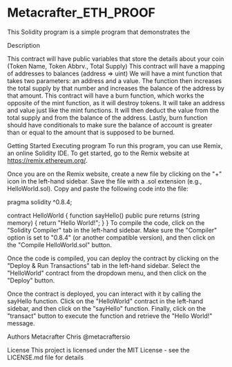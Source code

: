 # Metacrafter_ETH_PROOF
This Solidity program is a simple program that demonstrates the 

Description

This contract will have public variables that store the details about your coin (Token Name, Token Abbrv., Total Supply)
This contract will have a mapping of addresses to balances (address => uint)
We will have a mint function that takes two parameters: an address and a value. The function then increases the total supply by that number and increases the balance of the address by that amount.
This contract will have a burn function, which works the opposite of the mint function, as it will destroy tokens. It will take an address and value just like the mint functions. It will then deduct the value from the total supply and from the balance of the address.
Lastly, burn function should have conditionals to make sure the balance of account is greater than or equal to the amount that is supposed to be burned.

Getting Started
Executing program
To run this program, you can use Remix, an online Solidity IDE. To get started, go to the Remix website at https://remix.ethereum.org/.

Once you are on the Remix website, create a new file by clicking on the "+" icon in the left-hand sidebar. Save the file with a .sol extension (e.g., HelloWorld.sol). Copy and paste the following code into the file:

pragma solidity ^0.8.4;

contract HelloWorld {
    function sayHello() public pure returns (string memory) {
        return "Hello World!";
    }
}
To compile the code, click on the "Solidity Compiler" tab in the left-hand sidebar. Make sure the "Compiler" option is set to "0.8.4" (or another compatible version), and then click on the "Compile HelloWorld.sol" button.

Once the code is compiled, you can deploy the contract by clicking on the "Deploy & Run Transactions" tab in the left-hand sidebar. Select the "HelloWorld" contract from the dropdown menu, and then click on the "Deploy" button.

Once the contract is deployed, you can interact with it by calling the sayHello function. Click on the "HelloWorld" contract in the left-hand sidebar, and then click on the "sayHello" function. Finally, click on the "transact" button to execute the function and retrieve the "Hello World!" message.

Authors
Metacrafter Chris
@metacraftersio

License
This project is licensed under the MIT License - see the LICENSE.md file for details
